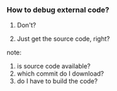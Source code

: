 ### How to debug external code?

<!-- .element: class="fragment" -->
1. Don't?

<!-- .element: class="fragment" -->
2. Just get the source code, right?

note:
1. is source code available?
1. which commit do I download?
1. do I have to build the code?